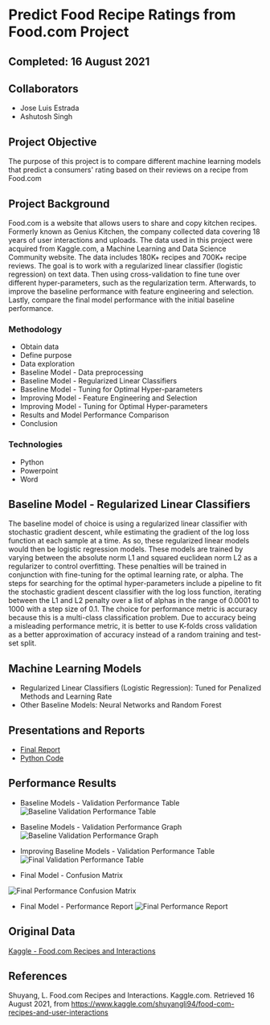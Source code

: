 # Predict Food Recipe Ratings from Food.com Project

## Completed: 16 August 2021 

## Collaborators 
- Jose Luis Estrada
- Ashutosh Singh 

## Project Objective
The purpose of this project is to compare different machine learning models that predict a consumers' rating based on their reviews on a recipe from Food.com

## Project Background 
Food.com is a website that allows users to share and copy kitchen recipes. Formerly known as Genius Kitchen, the company collected data covering 18 years of user interactions and uploads. The data used in this project were acquired from Kaggle.com, a Machine Learning and Data Science Community website. The data includes 180K+ recipes and 700K+ recipe reviews. The goal is to work with a regularized linear classifier (logistic regression) on text data. Then using cross-validation to fine tune over different hyper-parameters, such as the regularization term. Afterwards, to improve the baseline performance with feature engineering and selection. Lastly, compare the final model performance with the initial baseline performance.

### Methodology
- Obtain data
- Define purpose 
- Data exploration
- Baseline Model - Data preprocessing
- Baseline Model - Regularized Linear Classifiers
- Baseline Model - Tuning for Optimal Hyper-parameters
- Improving Model - Feature Engineering and Selection
- Improving Model - Tuning for Optimal Hyper-parameters
- Results and Model Performance Comparison
- Conclusion

### Technologies
- Python
- Powerpoint
- Word

## Baseline Model - Regularized Linear Classifiers 
The baseline model of choice is using a regularized linear classifier with stochastic gradient descent, while estimating the gradient of the log loss function at each sample at a time. As so, these regularized linear models would then be logistic regression models. These models are trained by varying between the absolute norm L1 and squared euclidean norm L2 as a regularizer to control overfitting. These penalties will be trained in conjunction with fine-tuning for the optimal learning rate, or alpha. The steps for searching for the optimal hyper-parameters include a pipeline to fit the stochastic gradient descent classifier with the log loss function, iterating between the L1 and L2 penalty over a list of alphas in the range of 0.0001 to 1000 with a step size of 0.1. The choice for performance metric is accuracy because this is a multi-class classification problem. Due to accuracy being a misleading performance metric, it is better to use K-folds cross validation as a better approximation of accuracy instead of a random training and test-set split.

## Machine Learning Models
- Regularized Linear Classifiers (Logistic Regression): Tuned for Penalized Methods and Learning Rate
- Other Baseline Models: Neural Networks and Random Forest


## Presentations and Reports
* [Final Report](https://github.com/Jimmy-Nguyen-Data-Science-Portfolio/Predict-Food-Recipe-Ratings/blob/main/Reports/Final%20Report.pdf)
* [Python Code](https://github.com/Jimmy-Nguyen-Data-Science-Portfolio/Predict-Food-Recipe-Ratings/blob/main/Code/Python/Python%20Code%20-%20PDF%20.pdf)

## Performance Results 

- Baseline Models - Validation Performance Table
![Baseline Validation Performance Table](https://github.com/Jimmy-Nguyen-Data-Science-Portfolio/Predict-Food-Recipe-Ratings/blob/main/Data%20Visuals/Baseline%20Validation%20Performance%20Table.png)

- Baseline Models - Validation Performance Graph
![Baseline Validation Performance Graph](https://github.com/Jimmy-Nguyen-Data-Science-Portfolio/Predict-Food-Recipe-Ratings/blob/main/Data%20Visuals/Baseline%20Validation%20Performance%20Graph.png)

- Improving Baseline Models - Validation Performance Table
![Final Validation Performance Table](https://github.com/Jimmy-Nguyen-Data-Science-Portfolio/Predict-Food-Recipe-Ratings/blob/main/Data%20Visuals/Final%20Validation%20Performance%20Table.png)

- Final Model - Confusion Matrix


![Final Performance Confusion Matrix](https://github.com/Jimmy-Nguyen-Data-Science-Portfolio/Predict-Food-Recipe-Ratings/blob/main/Data%20Visuals/Final%20Performance%20Confusion%20Matrix.png)

- Final Model - Performance Report
![Final Performance Report](https://github.com/Jimmy-Nguyen-Data-Science-Portfolio/Predict-Food-Recipe-Ratings/blob/main/Data%20Visuals/Final%20Performance%20Report.png)

## Original Data 
[Kaggle - Food.com Recipes and Interactions](https://www.kaggle.com/shuyangli94/food-com-recipes-and-user-interactions?select=RAW_recipes.csv)

## References
Shuyang, L. Food.com Recipes and Interactions. Kaggle.com. Retrieved 16 August 2021, from
https://www.kaggle.com/shuyangli94/food-com-recipes-and-user-interactions

